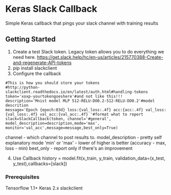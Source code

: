 # Keras Slack Callback

Simple Keras callback that pings your slack channel with training results

## Getting Started

1. Create a test Slack token. Legacy token allows you to do everything we need here.
https://get.slack.help/hc/en-us/articles/215770388-Create-and-regenerate-API-tokens
2. pip install slackclient
3. Configure the callback

```
#This is how you should store your tokens
#http://python-slackclient.readthedocs.io/en/latest/auth.html#handling-tokens
token='xoxp-yourtokengoeshere'#and not like this!!!
description='Mnist model MLP 512-RELU-DO0.2-512-RELU-DO0.2'#model descrition
message='Epoch {epoch:03d} loss:{val_loss:.4f} acc:{acc:.4f} val_loss:{val_loss:.4f} val_acc:{val_acc:.4f} '#format what to report 
slack=SlackCallback(token, channel='#general', model_description=description,mode='max', monitor='val_acc',message=message,best_only=True)
```

channel - which channel to post results to.
model_description - pretty self explanatory
mode 'min' or 'max' - lower of higher is better (accuracy - max, loss - min)
best_only - report only if there's an improvement


4. Use Callback
history = model.fit(x_train, y_train, validation_data=(x_test, y_test),callbacks=[slack])

### Prerequisites

Tensorflow 1.1+
Keras 2.x
slackclient
